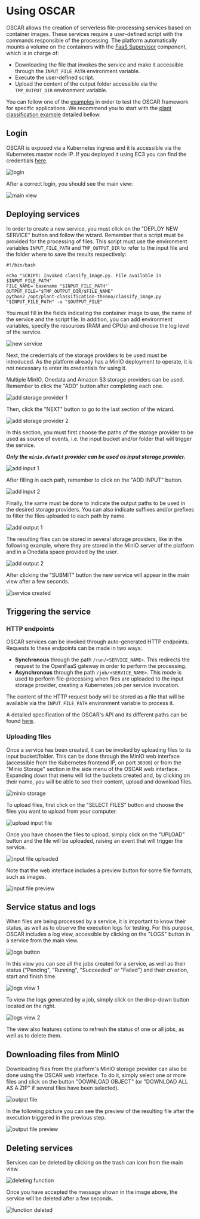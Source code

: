 # Using OSCAR

OSCAR allows the creation of serverless file-processing services based on container images. These services require a user-defined script with the commands responsible of the processing. The platform automatically mounts a volume on the containers with the [FaaS Supervisor](https://github.com/grycap/faas-supervisor) component, which is in charge of:

- Downloading the file that invokes the service and make it accessible through the `INPUT_FILE_PATH` environment variable.
- Execute the user-defined script.
- Upload the content of the output folder accessible via the `TMP_OUTPUT_DIR` environment variable.


You can follow one of the [examples](https://github.com/grycap/oscar/tree/master/examples) in order to test the OSCAR framework for specific applications. 
We recommend you to start with the [plant classification example](https://github.com/grycap/oscar/tree/master/examples/imagemagick) detailed bellow.

## Login

OSCAR is exposed via a Kubernetes ingress and it is accessible via the Kubernetes master node IP. If you deployed it using EC3 you can find the credentials [here](deploy-ec3.md#default-service-endpoints).

![login](images/usage/usage-01.png)

After a correct login, you should see the main view:

![main view](images/usage/usage-02.png)

## Deploying services

In order to create a new service, you must click on the "DEPLOY NEW SERVICE" button and follow the wizard. Remember that a script must be provided for the processing of files. This script must use the environment variables `INPUT_FILE_PATH` and `TMP_OUTPUT_DIR` to refer to the input file and the folder where to save the results respectively:

```
#!/bin/bash

echo "SCRIPT: Invoked classify_image.py. File available in $INPUT_FILE_PATH"
FILE_NAME=`basename "$INPUT_FILE_PATH"`
OUTPUT_FILE="$TMP_OUTPUT_DIR/$FILE_NAME"
python2 /opt/plant-classification-theano/classify_image.py "$INPUT_FILE_PATH" -o "$OUTPUT_FILE"
```

You must fill in the fields indicating the container image to use, the name of the service and the script file. In addition, you can add environment variables, specify the resources (RAM and CPUs) and choose the log level of the service.

![new service](images/usage/usage-03.png)

Next, the credentials of the storage providers to be used must be introduced. As the platform already has a MinIO deployment to operate, it is not necessary to enter its credentials for using it.

Multiple MinIO, Onedata and Amazon S3 storage providers can be used. Remember to click the "ADD" button after completing each one. 

![add storage provider 1](images/usage/usage-04.png)

Then, click the "NEXT" button to go to the last section of the wizard.

![add storage provider 2](images/usage/usage-05.png)

In this section, you must first choose the paths of the storage provider to be used as source of events, i.e. the input bucket and/or folder that will trigger the service.

***Only the `minio.default` provider can be used as input storage provider.***

![add input 1](images/usage/usage-06.png)

After filling in each path, remember to click on the "ADD INPUT" button.

![add input 2](images/usage/usage-07.png)

Finally, the same must be done to indicate the output paths to be used in the desired storage providers. You can also indicate suffixes and/or prefixes to filter the files uploaded to each path by name.

![add output 1](images/usage/usage-08.png)

The resulting files can be stored in several storage providers, like in the following example, where they are stored in the MinIO server of the platform and in a Onedata space provided by the user.

![add output 2](images/usage/usage-09.png)

After clicking the "SUBMIT" button the new service will appear in the main view after a few seconds.

![service created](images/usage/usage-10.png)

## Triggering the service

### HTTP endpoints

OSCAR services can be invoked through auto-generated HTTP endpoints. Requests to these endpoints can be made in two ways:

- **Synchronous** through the path `/run/<SERVICE_NAME>`. This redirects the request to the OpenFaaS gateway in order to perform the processing.
- **Asynchronous** through the path `/job/<SERVICE_NAME>`. This mode is used to perform file-processing when files are uploaded to the input storage provider, creating a Kubernetes job per service invocation.

The content of the HTTP request body will be stored as a file that will be available via the `INPUT_FILE_PATH` environment variable to process it.

A detailed specification of the OSCAR's API and its different paths can be found [here](api.md).

### Uploading files

Once a service has been created, it can be invoked by uploading files to its input bucket/folder. This can be done through the MinIO web interface (accessible from the Kubernetes frontend IP, on port `30300`) or from the "Minio Storage" section in the side menu of the OSCAR web interface. Expanding down that menu will list the buckets created and, by clicking on their name, you will be able to see their content, upload and download files.

![minio storage](images/usage/usage-11.png)

To upload files, first click on the "SELECT FILES" button and choose the files you want to upload from your computer.

![upload input file](images/usage/usage-12.png)

Once you have chosen the files to upload, simply click on the "UPLOAD" button and the file will be uploaded, raising an event that will trigger the service.

![input file uploaded](images/usage/usage-13.png)

Note that the web interface includes a preview button for some file formats, such as images.

![input file preview](images/usage/usage-14.png)

## Service status and logs

When files are being processed by a service, it is important to know their status, as well as to observe the execution logs for testing. For this purpose, OSCAR includes a log view, accessible by clicking on the "LOGS" button in a service from the main view.

![logs button](images/usage/usage-15.png)

In this view you can see all the jobs created for a service, as well as their status ("Pending", "Running", "Succeeded" or "Failed") and their creation, start and finish time.

![logs view 1](images/usage/usage-16.png)

To view the logs generated by a job, simply click on the drop-down button located on the right.

![logs view 2](images/usage/usage-17.png)

The view also features options to refresh the status of one or all jobs, as well as to delete them.

## Downloading files from MinIO

Downloading files from the platform's MinIO storage provider can also be done using the OSCAR web interface. To do it, simply select one or more files and click on the button "DOWNLOAD OBJECT" (or "DOWNLOAD ALL AS A ZIP" if several files have been selected).

![output file](images/usage/usage-18.png)

In the following picture you can see the preview of the resulting file after the execution triggered in the previous step.

![output file preview](images/usage/usage-19.png)

## Deleting services

Services can be deleted by clicking on the trash can icon from the main view.

![deleting function](images/usage/usage-21.png)

Once you have accepted the message shown in the image above, the service will be deleted after a few seconds.

![function deleted](images/usage/usage-22.png)